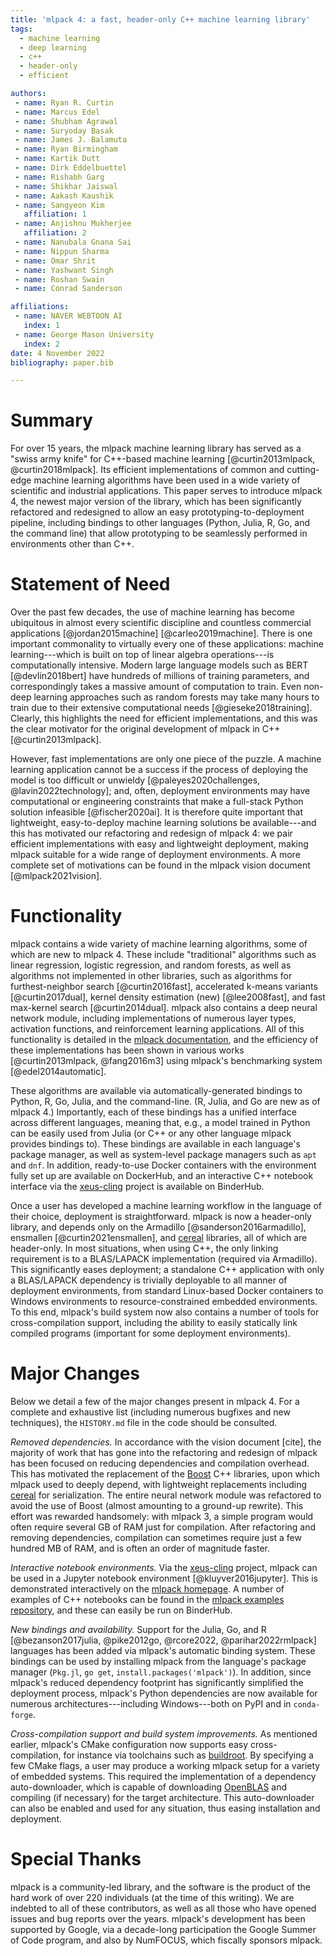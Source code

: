 ```yaml
---
title: 'mlpack 4: a fast, header-only C++ machine learning library'
tags:
  - machine learning
  - deep learning
  - c++
  - header-only
  - efficient

authors:
 - name: Ryan R. Curtin
 - name: Marcus Edel
 - name: Shubham Agrawal
 - name: Suryoday Basak
 - name: James J. Balamuta
 - name: Ryan Birmingham
 - name: Kartik Dutt
 - name: Dirk Eddelbuettel
 - name: Rishabh Garg
 - name: Shikhar Jaiswal
 - name: Aakash Kaushik
 - name: Sangyeon Kim
   affiliation: 1
 - name: Anjishnu Mukherjee
   affiliation: 2
 - name: Nanubala Gnana Sai
 - name: Nippun Sharma
 - name: Omar Shrit
 - name: Yashwant Singh
 - name: Roshan Swain
 - name: Conrad Sanderson

affiliations:
 - name: NAVER WEBTOON AI
   index: 1
 - name: George Mason University
   index: 2
date: 4 November 2022
bibliography: paper.bib

---
```


# Summary

For over 15 years, the mlpack machine learning library has served as a "swiss
army knife" for C++-based machine learning [@curtin2013mlpack,
@curtin2018mlpack].  Its efficient implementations of common and cutting-edge
machine learning algorithms have been used in a wide variety of scientific and
industrial applications.  This paper serves to introduce mlpack 4, the newest
major version of the library, which has been significantly refactored and
redesigned to allow an easy prototyping-to-deployment pipeline, including
bindings to other languages (Python, Julia, R, Go, and the command line) that
allow prototyping to be seamlessly performed in environments other than C++.

# Statement of Need

Over the past few decades, the use of machine learning has become ubiquitous in
almost every scientific discipline and countless commercial applications
[@jordan2015machine] [@carleo2019machine].  There is one important commonality
to virtually every one of these applications: machine learning---which is built
on top of linear algebra operations---is computationally intensive.  Modern
large language models such as BERT [@devlin2018bert] have hundreds of millions
of training parameters, and correspondingly takes a massive amount of
computation to train.  Even non-deep learning approaches such as random forests
may take many hours to train due to their extensive computational needs
[@gieseke2018training].  Clearly, this highlights the need for efficient
implementations, and this was the clear motivator for the original development
of mlpack in C++ [@curtin2013mlpack].

However, fast implementations are only one piece of the puzzle.  A machine
learning application cannot be a success if the process of deploying the model
is too difficult or unwieldy [@paleyes2020challenges, @lavin2022technology];
and, often, deployment environments may have computational or engineering
constraints that make a full-stack Python solution infeasible [@fischer2020ai].
It is therefore quite important that lightweight, easy-to-deploy machine
learning solutions be available---and this has motivated our refactoring and
redesign of mlpack 4: we pair efficient implementations with easy and
lightweight deployment, making mlpack suitable for a wide range of deployment
environments.  A more complete set of motivations can be found in the mlpack
vision document [@mlpack2021vision].

# Functionality

mlpack contains a wide variety of machine learning algorithms, some of which are
new to mlpack 4.  These include "traditional" algorithms such as linear
regression, logistic regression, and random forests, as well as algorithms not
implemented in other libraries, such as algorithms for furthest-neighbor search
[@curtin2016fast], accelerated k-means variants [@curtin2017dual], kernel
density estimation (new) [@lee2008fast], and fast max-kernel search
[@curtin2014dual].  mlpack also contains a deep neural network module, including
implementations of numerous layer types, activation functions, and reinforcement
learning applications.  All of this functionality is detailed in the [mlpack
documentation](https://www.mlpack.org/docs.html), and the efficiency of these
implementations has been shown in various works [@curtin2013mlpack, @fang2016m3]
using mlpack's benchmarking system [@edel2014automatic].

These algorithms are available via automatically-generated bindings to Python,
R, Go, Julia, and the command-line.  (R, Julia, and Go are new as of mlpack 4.)
Importantly, each of these bindings has a unified interface across different
languages, meaning that, e.g., a model trained in Python can be easily used from
Julia (or C++ or any other language mlpack provides bindings to).  These
bindings are available in each language's package manager, as well as
system-level package managers such as `apt` and `dnf`.  In addition,
ready-to-use Docker containers with the environment fully set up are available
on DockerHub, and an interactive C++ notebook interface via the
[xeus-cling](https://github.com/QuantStack/xeus-cling) project is available on
BinderHub.

Once a user has developed a machine learning workflow in the language of their
choice, deployment is straightforward.  mlpack is now a header-only library, and
depends only on the Armadillo [@sanderson2016armadillo], ensmallen
[@curtin2021ensmallen], and [cereal](https://github.com/USCILab/cereal)
libraries, all of which are header-only.  In most situations, when using C++,
the only linking requirement is to a BLAS/LAPACK implementation (required via
Armadillo).  This significantly eases deployment; a standalone C++ application
with only a BLAS/LAPACK dependency is trivially deployable to all manner of
deployment environments, from standard Linux-based Docker containers to Windows
environments to resource-constrained embedded environments.  To this end,
mlpack's build system now also contains a number of tools for cross-compilation
support, including the ability to easily statically link compiled programs
(important for some deployment environments).

# Major Changes

Below we detail a few of the major changes present in mlpack 4.  For a complete
and exhaustive list (including numerous bugfixes and new techniques), the
`HISTORY.md` file in the code should be consulted.

*Removed dependencies.* In accordance with the vision document [cite], the
majority of work that has gone into the refactoring and redesign of mlpack has
been focused on reducing dependencies and compilation overhead.  This has
motivated the replacement of the [Boost](https://www.boost.org) C++ libraries,
upon which mlpack used to deeply depend, with lightweight replacements including
[cereal](https://github.com/USCILab/cereal) for serialization.  The entire
neural network module was refactored to avoid the use of Boost (almost amounting
to a ground-up rewrite).  This effort was rewarded handsomely: with mlpack 3, a
simple program would often require several GB of RAM just for compilation.
After refactoring and removing dependencies, compilation can sometimes require
just a few hundred MB of RAM, and is often an order of magnitude faster.

*Interactive notebook environments.* Via the
[xeus-cling](https://github.com/QuantStack/xeus-cling) project, mlpack can be
used in a Jupyter notebook environment [@kluyver2016jupyter].  This is
demonstrated
interactively on the [mlpack homepage](https://www.mlpack.org).  A number of
examples of C++ notebooks can be found in the [mlpack examples
repository](https://github.com/mlpack/examples), and these can easily be run on
BinderHub.

*New bindings and availability.* Support for the Julia, Go, and R
[@bezanson2017julia, @pike2012go, @rcore2022, @parihar2022rmlpack]
languages has been added via mlpack's automatic binding system.  These bindings
can be used by installing mlpack from the language's package manager (`Pkg.jl`,
`go get`, `install.packages('mlpack')`).  In addition, since mlpack's reduced dependency footprint has
significantly simplified the deployment process, mlpack's Python dependencies
are now available for numerous architectures---including Windows---both on PyPI
and in `conda-forge`.

*Cross-compilation support and build system improvements.* As mentioned earlier,
mlpack's CMake configuration now supports easy cross-compilation, for instance
via toolchains such as [buildroot](https://buildroot.org).  By specifying a few
CMake flags, a user may produce a working mlpack setup for a variety of embedded
systems.  This required the implementation of a dependency auto-downloader,
which is capable of downloading [OpenBLAS](https://github.com/xianyi/OpenBLAS)
and compiling (if necessary) for the target architecture.  This auto-downloader
can also be enabled and used for any situation, thus easing installation and
deployment.

# Special Thanks

mlpack is a community-led library, and the software is the product of the hard
work of over 220 individuals (at the time of this writing).  We are indebted to
all of these contributors, as well as all those who have opened issues and bug
reports over the years.  mlpack's development has been supported by Google, via
a decade-long participation the Google Summer of Code program, and also by
NumFOCUS, which fiscally sponsors mlpack.
